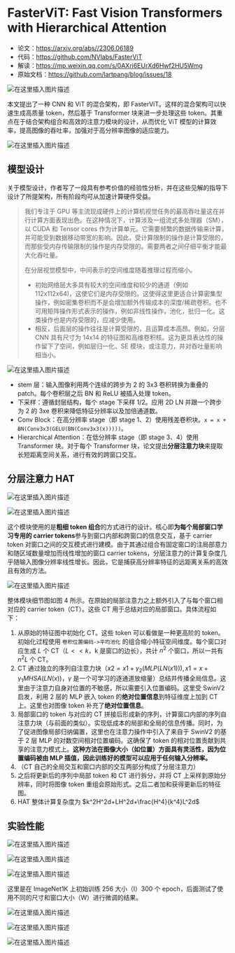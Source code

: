 # FasterViT: Fast Vision Transformers with Hierarchical Attention

* 论文：<https://arxiv.org/abs//2306.06189>
* 代码：<https://github.com/NVlabs/FasterViT>
* 解读：<https://mp.weixin.qq.com/s/0AXri6EUrXd6Hwf2HU5Wmg>
* 原始文档：<https://github.com/lartpang/blog/issues/18>

![在这里插入图片描述](https://img-blog.csdnimg.cn/direct/e9f2421929424984accddf8035351204.png)

本文提出了一种 CNN 和 ViT 的混合架构，即 FasterViT。这样的混合架构可以快速生成高质量 token，然后基于 Transformer 块来进一步处理这些 token。其重点在于结合架构组合和高效的注意力模块的设计，从而优化 ViT 模型的计算效率，提高图像的吞吐率，加强对于高分辨率图像的适应能力。

![在这里插入图片描述](https://img-blog.csdnimg.cn/direct/8e38ca5b82d94405b7d124c14d84886a.png)

## 模型设计

关于模型设计，作者写了一段具有参考价值的经验性分析，并在这些见解的指导下设计了所提架构，所有阶段均可从加速计算硬件受益。

> 我们专注于 GPU 等主流现成硬件上的计算机视觉任务的最高吞吐量这在并行计算方面表现出色。在这种情况下，计算涉及一组流式多处理器（SM），以 CUDA 和 Tensor cores 作为计算单元。它需要频繁的数据传输来计算，并可能受到数据移动带宽的影响。因此，受计算限制的操作是计算受限的，而那些受内存传输限制的操作是内存受限的。需要两者之间仔细平衡才能最大化吞吐量。
>
> 在分层视觉模型中，中间表示的空间维度随着推理过程而缩小。
> * 初始网络层大多具有较大的空间维度和较少的通道（例如 112x112x64)，这使它们是内存受限的。这使得这里更适合计算密集型操作，例如密集卷积而不是会增加额外传输成本的深度/稀疏卷积。也不可用矩阵操作形式表示的操作，例如非线性操作，池化，批归一化。这类操作也是内存受限的，应减少使用。
> * 相反，后面层的操作往往是计算受限的，且运算成本高昂。例如，分层 CNN 具有尺寸为 14x14 的特征图和高维卷积核。这为更具表达性的操作留下了空间，例如层归一化、SE 模块，或注意力，并对吞吐量影响相当小。

![在这里插入图片描述](https://img-blog.csdnimg.cn/direct/ab0c746525c744a2b9056f809c976b1b.png)

* stem 层：输入图像利用两个连续的跨步为 2 的 3x3 卷积转换为重叠的 patch。每个卷积层之后 BN 和 ReLU 被插入处理 token。
* 下采样：遵循封层结构，每个 stage 下采样 1/2。应用 2D LN 并跟一个跨步为 2 的 3xe 卷积来降低特征分辨率以及加倍通道数。
* Conv Block：在高分辨率 stage（即 stage 1、2）使用残差卷积块。`x = x + BN(Conv3x3(GELU(BN(Conv3x3(x)))))`。
* Hierarchical Attention：在低分辨率 stage（即 stage 3、4）使用 Transformer 块。对于每个 Transformer 块，论文提出**分层注意力块**来提取长短距离空间关系，进行有效的跨窗口交互。

## 分层注意力 HAT

![在这里插入图片描述](https://img-blog.csdnimg.cn/direct/21f5928448b441d6847ab93575264a98.png)

![在这里插入图片描述](https://img-blog.csdnimg.cn/direct/2468edab55484022a06e24dbeb6fb8b3.png)

这个模块使用的是**粗细 token 组合**的方式进行的设计。核心即**为每个局部窗口学习专用的 carrier tokens**参与到窗口内部和跨窗口的信息交互，基于 carrier token 对窗口之间的交互模式进行建模。由于其通过组合有固定窗口的注局部意力和随区域数量增加而线性增加的窗口 carrier tokens，分层注意力的计算复杂度几乎随输入图像分辨率线性增长。因此，它是捕获高分辨率特征的远距离关系的高效且有效的方法。

![在这里插入图片描述](https://img-blog.csdnimg.cn/direct/3eb679e06bac404fb8a5212d8f2da917.png)

整体模块细节图如图 4 所示。在原始的局部注意力之上额外引入了与每个窗口相对应的 carrier token（CT）。这些 CT 用于总结对应的局部窗口。具体流程如下：

1. 从原始的特征图中初始化 CT。这些 token 可以看做是一种更高阶的 token。初始化过程使用 `卷积位置编码->平均池化` 的组合缩小特征空间维度。每个窗口对应生成 $L$ 个 CT（$L << k$，k 是窗口的边长），共计 $n^2$ 个窗口，所以一共有 $n^2L$ 个 CT。
2. CT 通过独立的序列自注意力块（$x2=x1+\gamma_2(MLP(LN(x1))), x1=x+\gamma_1 MHSA(LN(x))$，$\gamma$ 是一个可学习的逐通道放缩量）总结并传播全局信息。这里由于注意力自身对位置的不敏感，所以需要引入位置编码。这里受 SwinV2 启发，利用 2 层的 MLP 嵌入 token 的**绝对位置信息**到特征维度上加到 CT 上。这里也对图像 token 补充了**绝对位置信息**。
3. 局部窗口的 token 与对应的 CT 拼接后形成新的序列，计算窗口内部的序列自注意力块（与前面的类似）。实现低成本的局部和全局的信息传播。同时，为了促进图像局部归纳偏置，这里也在注意力操作中引入了来自于 SwinV2 的基于 2 层 MLP 的对数空间相对位置编码。这确保了 token 的相对位置贡献到共享的注意力模式上。**这种方法在图像大小（如位置）方面具有灵活性，因为位置编码被由 MLP 插值，因此训练好的模型可以应用于任何输入分辨率。**
4. （CT 自己的全局交互和窗口内部的交互两部分构成了分层注意力）
5. 之后将更新后的序列中局部 token 和 CT 进行拆分，并将 CT 上采样到原始分辨率，同时将图像 token 重组会原始形式。之后二者加和获得更新后的特征图。
6. HAT 整体计算复杂度为 $k^2H^2d+LH^2d+\frac{H^4}{k^4}L^2d$

## 实验性能

![在这里插入图片描述](https://img-blog.csdnimg.cn/direct/762fecf61f8b46a1ba30e7cb3783b771.png)

![在这里插入图片描述](https://img-blog.csdnimg.cn/direct/3ef90c9a867f47879b3b87759275160b.png)

![在这里插入图片描述](https://img-blog.csdnimg.cn/direct/265087366e7a4c46849ac12231d9c832.png)

这里是在 ImageNet1K 上初始训练 256 大小（I）300 个 epoch，后面测试了使用不同的尺寸和窗口大小（W）进行微调的结果。

![在这里插入图片描述](https://img-blog.csdnimg.cn/direct/e3f1f7f5ef96469ea3fbeb042ad40154.png)

![在这里插入图片描述](https://img-blog.csdnimg.cn/direct/9cc5df16c2f248929aabcde9e93cb42a.png)

![在这里插入图片描述](https://img-blog.csdnimg.cn/direct/1df2faebf2b34f029ec55950744145db.png)
